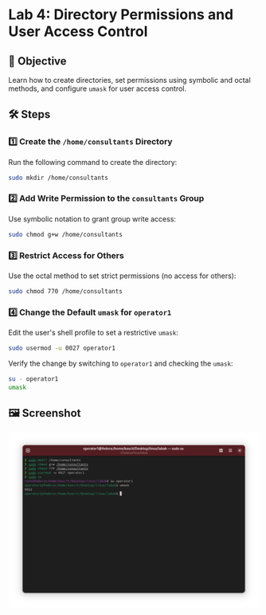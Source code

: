 # Lab 4: Directory Permissions and User Access Control

## 📌 Objective
Learn how to create directories, set permissions using symbolic and octal methods, and configure `umask` for user access control.

## 🛠️ Steps

### 1️⃣ **Create the `/home/consultants` Directory**
Run the following command to create the directory:

```bash
sudo mkdir /home/consultants
```

### 2️⃣ **Add Write Permission to the `consultants` Group**
Use symbolic notation to grant group write access:

```bash
sudo chmod g+w /home/consultants
```

### 3️⃣ **Restrict Access for Others**
Use the octal method to set strict permissions (no access for others):

```bash
sudo chmod 770 /home/consultants
```

### 4️⃣ **Change the Default `umask` for `operator1`**
Edit the user's shell profile to set a restrictive `umask`:

```bash
sudo usermod -u 0027 operator1
```

Verify the change by switching to `operator1` and checking the `umask`:

```bash
su - operator1
umask
```

## 🖼️ **Screenshot**
![Lab 4 Screenshot](lab4.png)
